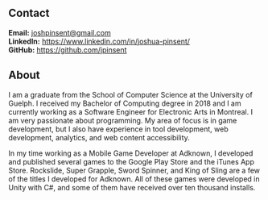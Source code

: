 ## Contact

**Email:** <a href="mailto:joshpinsent@gmail.com">joshpinsent@gmail.com</a>  
**LinkedIn:** <a href="https://www.linkedin.com/in/joshua-pinsent/" target="_blank">https://www.linkedin.com/in/joshua-pinsent/</a>  
**GitHub:** <a href="https://github.com/jpinsent" target="_blank">https://github.com/jpinsent</a>

## About

I am a graduate from the School of Computer Science at the University of Guelph. I received my Bachelor of Computing degree in 2018 and I am currently working as a Software Engineer for Electronic Arts in Montreal. I am very passionate about programming. My area of focus is in game development, but I also have experience in tool development, web development, analytics, and web content accessibility. 

In my time working as a Mobile Game Developer at Adknown, I developed and published several games to the Google Play Store and the iTunes App Store. Rockslide, Super Grapple, Sword Spinner, and King of Sling are a few of the titles I developed for Adknown. All of these games were developed in Unity with C#, and some of them have received over ten thousand installs.